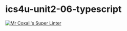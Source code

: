 # ics4u-unit2-06-typescript

[![Mr Coxall's Super Linter](https://github.com/Huzaifa-Khalid-2/ics4u-unit-2-06-typescript/workflows/Mr%20Coxall's%20Super%20Linter/badge.svg)](https://github.com/Huzaifa-Khalid-2/ics4u-unit-2-06-typescript/actions/)
